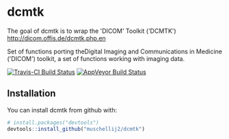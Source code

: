 # dcmtk

The goal of dcmtk is to wrap the 'DICOM' Toolkit ('DCMTK') http://dicom.offis.de/dcmtk.php.en

Set of functions porting theDigital Imaging and Communications in Medicine ('DICOM') toolkit, a set of functions working with imaging data.

[![Travis-CI Build Status](https://travis-ci.org/muschellij2/dcmtk.svg?branch=master)](https://travis-ci.org/muschellij2/dcmtk)
[![AppVeyor Build Status](https://ci.appveyor.com/api/projects/status/github/muschellij2/dcmtk?branch=master&svg=true)](https://ci.appveyor.com/project/muschellij2/dcmtk)

## Installation

You can install dcmtk from github with:

``` r
# install.packages("devtools")
devtools::install_github("muschellij2/dcmtk")
```
